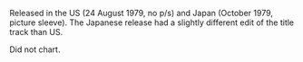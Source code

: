 Released in the US (24 August 1979, no p/s) and Japan (October 1979, picture sleeve). The Japanese release had a slightly different edit of the title track than US.

Did not chart.
